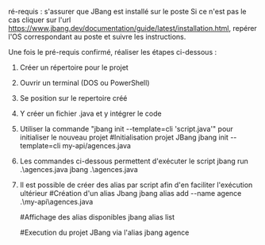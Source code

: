 ré-requis : s'assurer que JBang est installé sur le poste
Si ce n'est pas le cas cliquer sur l'url https://www.jbang.dev/documentation/guide/latest/installation.html, repérer l'OS correspondant au poste et suivre les instructions.

Une fois le pré-requis confirmé, réaliser les étapes ci-dessous :
1. Créer un répertoire pour le projet
2. Ouvrir un terminal (DOS ou PowerShell)
3. Se position sur le repertoire créé
4. Y créer un fichier .java et y intégrer le code 
5. Utiliser la commande "jbang init --template=cli 'script.java'" pour initialiser le nouveau projet
	#Initialisation projet JBang
	jbang init --template=cli my-api/agences.java
6. Les commandes ci-dessous permettent d'exécuter le script
	jbang run .\agences.java
	jbang .\agences.java
	
7. Il est possible de créer des alias par script afin d'en faciliter l'exécution ultérieur
	#Création d'un alias Jbang
	jbang alias add --name agence .\my-api\agences.java

	#Affichage des alias disponibles
	jbang alias list

	#Execution du projet JBang via l'alias
	jbang agence
